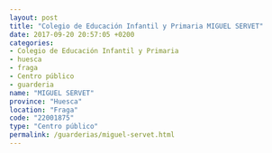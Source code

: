 ```yaml
---
layout: post
title: "Colegio de Educación Infantil y Primaria MIGUEL SERVET"
date: 2017-09-20 20:57:05 +0200
categories:
- Colegio de Educación Infantil y Primaria
- huesca
- fraga
- Centro público
- guarderia
name: "MIGUEL SERVET"
province: "Huesca"
location: "Fraga"
code: "22001875"
type: "Centro público"
permalink: /guarderias/miguel-servet.html
---
```

